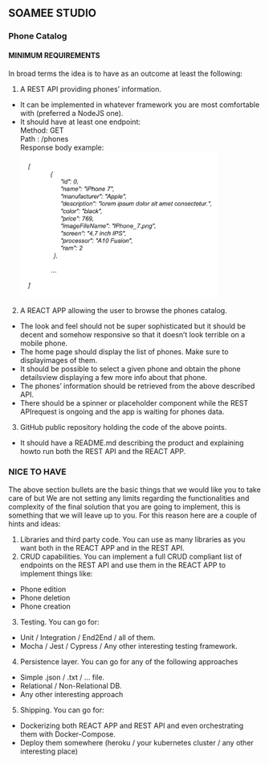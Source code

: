 ## SOAMEE STUDIO

### Phone Catalog
#### MINIMUM REQUIREMENTS
In broad terms the idea is to have as an outcome at least the following:<br>
1. A REST API providing phones’ information.
- It can be implemented in whatever framework you are most comfortable with (preferred a NodeJS one).
- It should have at least one endpoint: <br>
Method: GET<br>
Path : /phones<br>
Response body example: <br>
![json](json.png)

2. A REACT APP allowing the user to browse the phones catalog.
- The look and feel should not be super sophisticated but it should be decent and somehow responsive so that it doesn’t look terrible on a mobile phone.
- The home page should display the list of phones. Make sure to displayimages of them.
- It should be possible to select a given phone and obtain the phone detailsview displaying a few more info about that phone.
- The phones’ information should be retrieved from the above described API.
- There should be a spinner or placeholder component while the REST APIrequest is ongoing and the app is waiting for phones data.
3. GitHub public repository holding the code of the above points.
- It should have a README.md describing the product and explaining howto run
both the REST API and the REACT APP.


### NICE TO HAVE
The above section bullets are the basic things that we would like you to take care of but We are
not setting any limits regarding the functionalities and complexity of the final solution that you are
going to implement, this is something that we will leave up to you. For this reason here are a
couple of hints and ideas:

1. Libraries and third party code. You can use as many libraries as you want both in the REACT APP and in the REST API.
2. CRUD capabilities. You can implement a full CRUD compliant list of endpoints on the REST API and use them in the REACT APP to implement things like:
-  Phone edition
-  Phone deletion
- Phone creation
3. Testing. You can go for:
-  Unit / Integration / End2End / all of them.
- Mocha / Jest / Cypress / Any other interesting testing framework.
4. Persistence layer. You can go for any of the following approaches
- Simple .json / .txt / ... file.
- Relational / Non-Relational DB.
- Any other interesting approach
5. Shipping. You can go for:
- Dockerizing both REACT APP and REST API and even orchestrating them with Docker-Compose.
- Deploy them somewhere (heroku / your kubernetes cluster / any other interesting place)